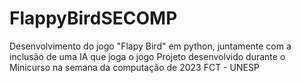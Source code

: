 # FlappyBirdSECOMP
Desenvolvimento do jogo "Flapy Bird" em python, juntamente com a inclusão de uma IA que joga o jogo
Projeto desenvolvido durante o Minicurso na semana da computação de 2023 FCT - UNESP
